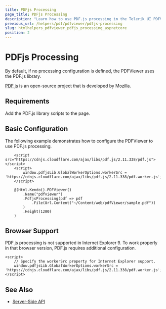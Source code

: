 ```yaml
---
title: PDFjs Processing
page_title: PDFjs Processing
description: "Learn how to use PDF.js processing in the Telerik UI PDFViewer HtmlHelper for {{ site.framework }}."
previous_url: /helpers/pdf/pdfviewer/pdfjs-processing
slug: htmlhelpers_pdfviewer_pdfjs_processing_aspnetcore
position: 2
---
```


# PDFjs Processing

By default, if no processing configuration is defined, the PDFViewer uses the PDF.js library.

[PDF.js](https://mozilla.github.io/pdf.js/) is an open-source project that is developed by Mozilla.

## Requirements

Add the PDF.js library scripts to the page.

## Basic Configuration

The following example demonstrates how to configure the PDFViewer to use PDF.js processing.

```
    <script src="https://cdnjs.cloudflare.com/ajax/libs/pdf.js/2.11.338/pdf.js"></script>
    <script>
        window.pdfjsLib.GlobalWorkerOptions.workerSrc = 'https://cdnjs.cloudflare.com/ajax/libs/pdf.js/2.11.338/pdf.worker.js';
    </script>

    @(Html.Kendo().PDFViewer()
        .Name("pdfviewer")
        .PdfjsProcessing(pdf => pdf
            .File(Url.Content("~/Content/web/pdfViewer/sample.pdf"))
        )
        .Height(1200)
    )
```

## Browser Support

PDF.js processing is not supported in Internet Explorer 9. To work properly in that browser version, PDF.js requires additional configuration.

    <script>
        // Specify the workerSrc property for Internet Explorer support.
        window.pdfjsLib.GlobalWorkerOptions.workerSrc = 'https://cdnjs.cloudflare.com/ajax/libs/pdf.js/2.11.338/pdf.worker.js';
    </script>

## See Also

* [Server-Side API](/api/pdfviewer)
